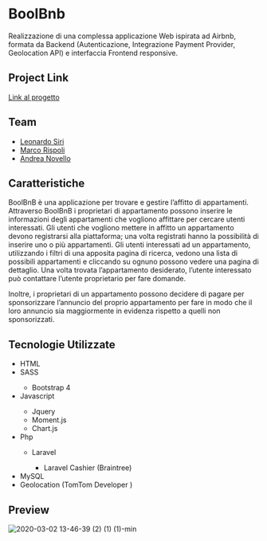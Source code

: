 <h1>BoolBnb</h1>
<p>Realizzazione di una complessa applicazione Web ispirata ad Airbnb, formata da Backend (Autenticazione, Integrazione Payment Provider, Geolocation API) e interfaccia Frontend responsive.</p>

<h2>Project Link</h2>
<a href="https://docs.google.com/document/d/1bj_mOkXW3Pmv33xFubiMjrgOZtx4wyfO1N5Rz42gmH4/edit?usp=sharing">Link al progetto</a>

<h2>Team</h2>
<ul>
<li><a href="https://github.com/ThisIsLeoS">Leonardo Siri</a></li>
<li><a href="https://github.com/Mr2803">Marco Rispoli</a></li>
<li><a href="https://github.com/andrea9llo">Andrea Novello</a></li>
</ul>

<h2>Caratteristiche</h2>
<p>BoolBnB è una applicazione per trovare e gestire l’affitto di appartamenti.
Attraverso BoolBnB i proprietari di appartamento possono inserire le informazioni degli appartamenti che vogliono affittare per cercare utenti interessati.
Gli utenti che vogliono mettere in affitto un appartamento devono registrarsi alla piattaforma; una volta registrati hanno la possibilità di inserire uno o più appartamenti.
Gli utenti interessati ad un appartamento, utilizzando i filtri di una apposita pagina di ricerca, vedono una lista di possibili appartamenti e cliccando su ognuno possono vedere una pagina di dettaglio.
Una volta trovata l’appartamento desiderato, l’utente interessato può contattare l’utente proprietario per fare domande.

Inoltre, i proprietari di un appartamento possono decidere di pagare per sponsorizzare l’annuncio del proprio appartamento per fare in modo che il loro annuncio sia maggiormente in evidenza rispetto a quelli non sponsorizzati.
</p>

<h2>Tecnologie Utilizzate</h2>
<ul>
<li>HTML</li>
<li>SASS</li>
<ul>
<li>Bootstrap 4</li>
</ul>
<li>Javascript</li>
<ul>
<li>Jquery</li>
<li>Moment.js</li>
<li>Chart.js</li>
</ul>
<li>Php</li>
<ul>
<li>Laravel</li>
<ul>
<li>Laravel Cashier (Braintree)</li>
</ul>
</ul>
<li>MySQL</li>
<li>Geolocation (TomTom Developer )</li>
</ul>

<h2>Preview</h2>

![2020-03-02 13-46-39 (2) (1) (1)-min](https://user-images.githubusercontent.com/55139220/75685805-7c1a3500-5c9b-11ea-9d7b-e9289bf9ccc3.gif)
